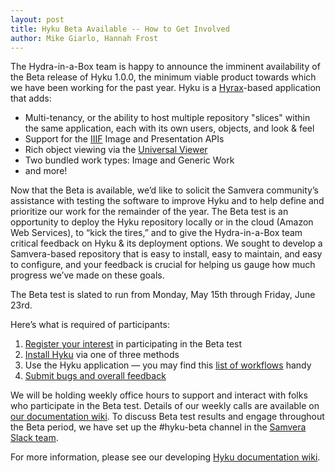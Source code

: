```yaml
---
layout: post
title: Hyku Beta Available -- How to Get Involved
author: Mike Giarlo, Hannah Frost
---
```


The Hydra-in-a-Box team is happy to announce the imminent availability of the Beta release of Hyku 1.0.0, the minimum viable product towards which we have been working for the past year. Hyku is a [Hyrax](http://hyr.ax/)-based application that adds:

 * Multi-tenancy, or the ability to host multiple repository "slices" within the same application, each with its own users, objects, and look & feel
 * Support for the [IIIF](http://iiif.io/) Image and Presentation APIs
 * Rich object viewing via the [Universal Viewer](http://universalviewer.io/)
 * Two bundled work types: Image and Generic Work
 * and more!

Now that the Beta is available, we’d like to solicit the Samvera community’s assistance with testing the software to improve Hyku and to help define and prioritize our work for the remainder of the year. The Beta test is an opportunity to deploy the Hyku repository locally or in the cloud (Amazon Web Services), to “kick the tires,” and to give the Hydra-in-a-Box team critical feedback on Hyku & its deployment options. We sought to develop a Samvera-based repository that is easy to install, easy to maintain, and easy to configure, and your feedback is crucial for helping us gauge how much progress we’ve made on these goals.

The Beta test is slated to run from Monday, May 15th through Friday, June 23rd.

Here’s what is required of participants:

 1. [Register your interest](https://wiki.duraspace.org/display/hyku/Hyku+Beta+Test+Participant+Registration) in participating in the Beta test
 2. [Install Hyku](https://wiki.duraspace.org/display/hyku/Hyku+Product+Beta+Test) via one of three methods
 3. Use the Hyku application &mdash; you may find this [list of workflows](https://docs.google.com/document/d/1WUyYdbU4rCs6ZHRmhe2_SXvHSbv1fJ2M6Un32yck3s4/edit#heading=h.cn6rmmuv4enu) handy
 4. [Submit bugs and overall feedback](https://wiki.duraspace.org/display/hyku/Hyku+Beta+Test+-+Communications+and+Support)

We will be holding weekly office hours to support and interact with folks who participate in the Beta test. Details of our weekly calls are available on [our documentation wiki](https://wiki.duraspace.org/display/hyku/Hyku+Beta+Test+-+Communications+and+Support). To discuss Beta test results and engage throughout the Beta period, we have set up the #hyku-beta channel in the [Samvera Slack team](https://wiki.duraspace.org/pages/viewpage.action?pageId=43910187#Getintouch!-Slack).

For more information, please see our developing [Hyku documentation wiki](https://wiki.duraspace.org/display/hyku).
